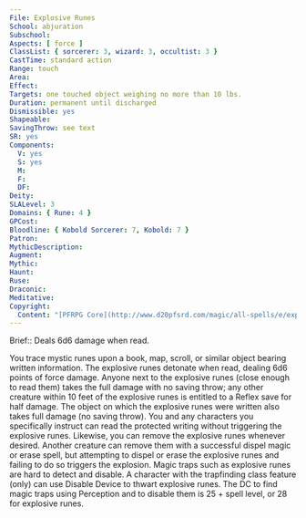 ```yaml
---
File: Explosive Runes
School: abjuration
Subschool: 
Aspects: [ force ]
ClassList: { sorcerer: 3, wizard: 3, occultist: 3 }
CastTime: standard action
Range: touch
Area: 
Effect: 
Targets: one touched object weighing no more than 10 lbs.
Duration: permanent until discharged
Dismissible: yes
Shapeable: 
SavingThrow: see text
SR: yes
Components:
  V: yes
  S: yes
  M: 
  F: 
  DF: 
Deity: 
SLALevel: 3
Domains: { Rune: 4 }
GPCost: 
Bloodline: { Kobold Sorcerer: 7, Kobold: 7 }
Patron: 
MythicDescription: 
Augment: 
Mythic: 
Haunt: 
Ruse: 
Draconic: 
Meditative: 
Copyright:
  Content: "[PFRPG Core](http://www.d20pfsrd.com/magic/all-spells/e/explosive-runes)"
---
```

Brief:: Deals 6d6 damage when read.

You trace mystic runes upon a book, map, scroll, or similar object bearing written information. The explosive runes detonate when read, dealing 6d6 points of force damage. Anyone next to the explosive runes (close enough to read them) takes the full damage with no saving throw; any other creature within 10 feet of the explosive runes is entitled to a Reflex save for half damage. The object on which the explosive runes were written also takes full damage (no saving throw). You and any characters you specifically instruct can read the protected writing without triggering the explosive runes. Likewise, you can remove the explosive runes whenever desired. Another creature can remove them with a successful dispel magic or erase spell, but attempting to dispel or erase the explosive runes and failing to do so triggers the explosion. Magic traps such as explosive runes are hard to detect and disable. A character with the trapfinding class feature (only) can use Disable Device to thwart explosive runes. The DC to find magic traps using Perception and to disable them is 25 + spell level, or 28 for explosive runes.
